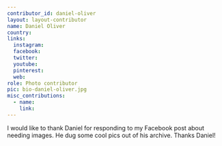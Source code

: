 ```yaml
---
contributor_id: daniel-oliver
layout: layout-contributor
name: Daniel Oliver
country: 
links:
  instagram: 
  facebook:
  twitter: 
  youtube:
  pinterest: 
  web: 
role: Photo contributor
pic: bio-daniel-oliver.jpg
misc_contributions:
  - name: 
    link: 
---
```

I would like to thank Daniel for responding to my Facebook post about needing images. He dug some cool pics out of his archive. Thanks Daniel!